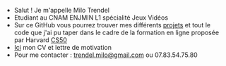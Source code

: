 - Salut ! Je m'appelle Milo Trendel
- Etudiant au CNAM ENJMIN L1 spécialité Jeux Vidéos 
- Sur ce GitHub vous pourrez trouver mes différents [projets](https://github.com/MiloTrendel/Projets) et tout le code que j'ai pu taper dans le cadre de la formation en ligne proposée par Harvard [CS50](https://github.com/MiloTrendel/CS50)
- [Ici](https://github.com/MiloTrendel/Documents) mon CV et lettre de motivation
- Pour me contacter : trendel.milo@gmail.com ou 07.83.54.75.80
